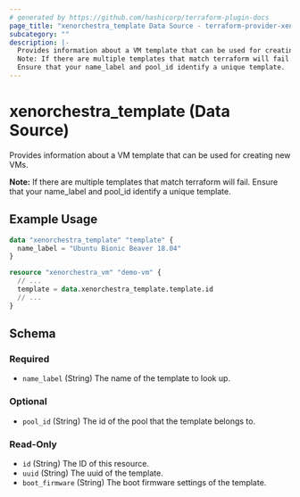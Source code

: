 ```yaml
---
# generated by https://github.com/hashicorp/terraform-plugin-docs
page_title: "xenorchestra_template Data Source - terraform-provider-xenorchestra"
subcategory: ""
description: |-
  Provides information about a VM template that can be used for creating new VMs.
  Note: If there are multiple templates that match terraform will fail.
  Ensure that your name_label and pool_id identify a unique template.
---
```


# xenorchestra_template (Data Source)

Provides information about a VM template that can be used for creating new VMs.

**Note:** If there are multiple templates that match terraform will fail.
Ensure that your name_label and pool_id identify a unique template.

## Example Usage

```terraform
data "xenorchestra_template" "template" {
  name_label = "Ubuntu Bionic Beaver 18.04"
}

resource "xenorchestra_vm" "demo-vm" {
  // ...
  template = data.xenorchestra_template.template.id
  // ...
}
```

<!-- schema generated by tfplugindocs -->
## Schema

### Required

- `name_label` (String) The name of the template to look up.

### Optional

- `pool_id` (String) The id of the pool that the template belongs to.

### Read-Only

- `id` (String) The ID of this resource.
- `uuid` (String) The uuid of the template.
- `boot_firmware` (String) The boot firmware settings of the template.
